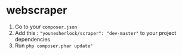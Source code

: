 webscraper
==========

1. Go to your ``composer.json``
2. Add this : ``"younesherlock/scraper": "dev-master"`` to your project dependencies
3. Run ``php composer.phar update"``